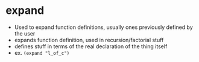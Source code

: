 # expand

- Used to expand function definitions, usually ones previously defined by the user
- expands function definition, used in recursion/factorial stuff
- defines stuff in terms of the real declaration of the thing itself
- ex. `(expand "l_of_c")`
